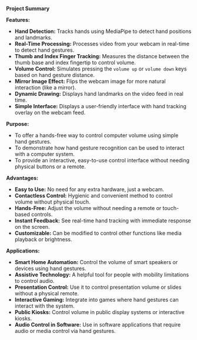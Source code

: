 **Project Summary**

**Features:**

- **Hand Detection:** Tracks hands using MediaPipe to detect hand positions and landmarks.
- **Real-Time Processing:** Processes video from your webcam in real-time to detect hand gestures.
- **Thumb and Index Finger Tracking:** Measures the distance between the thumb base and index fingertip to control volume.
- **Volume Control:** Simulates pressing the `volume up` or `volume down` keys based on hand gesture distance.
- **Mirror Image Effect:** Flips the webcam image for more natural interaction (like a mirror).
- **Dynamic Drawing:** Displays hand landmarks on the video feed in real time.
- **Simple Interface:** Displays a user-friendly interface with hand tracking overlay on the webcam feed.

**Purpose:**

- To offer a hands-free way to control computer volume using simple hand gestures.
- To demonstrate how hand gesture recognition can be used to interact with a computer system.
- To provide an interactive, easy-to-use control interface without needing physical buttons or a remote.

**Advantages:**

- **Easy to Use:** No need for any extra hardware, just a webcam.
- **Contactless Control:** Hygienic and convenient method to control volume without physical touch.
- **Hands-Free:** Adjust the volume without needing a remote or touch-based controls.
- **Instant Feedback:** See real-time hand tracking with immediate response on the screen.
- **Customizable:** Can be modified to control other functions like media playback or brightness.

**Applications:**

- **Smart Home Automation:** Control the volume of smart speakers or devices using hand gestures.
- **Assistive Technology:** A helpful tool for people with mobility limitations to control audio.
- **Presentation Control:** Use it to control presentation volume or slides without a physical remote.
- **Interactive Gaming:** Integrate into games where hand gestures can interact with the system.
- **Public Kiosks:** Control volume in public display systems or interactive kiosks.
- **Audio Control in Software:** Use in software applications that require audio or media control via hand gestures.
